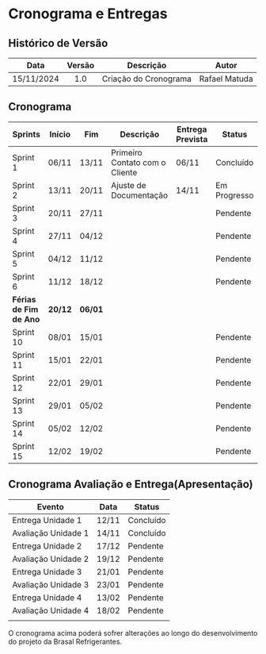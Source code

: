 # Cronograma e Entregas

##  Histórico de Versão

| **Data** | **Versão** | **Descrição** | **Autor** |
| :--------: | :--------: | :--------:  | :--------: | 
|      15/11/2024      |      1.0      |      Criação do Cronograma       |     Rafael Matuda    |


## Cronograma

| Sprints              | Início          | Fim            | Descrição                          | Entrega Prevista              | Status        |
|----------------------|-----------------|----------------|------------------------------------|-------------------------|---------------|
| Sprint 1             | 06/11           | 13/11         | Primeiro Contato com o Cliente     | 06/11                   | Concluído     |
| Sprint 2             | 13/11           | 20/11         | Ajuste de Documentação             | 14/11                   | Em Progresso  |
| Sprint 3             | 20/11           | 27/11         |                                    |                         | Pendente      |
| Sprint 4             | 27/11           | 04/12         |                                    |                         | Pendente      |
| Sprint 5             | 04/12           | 11/12         |                                    |                         | Pendente      |
| Sprint 6             | 11/12           | 18/12         |                                    |                         | Pendente      |
| **Férias de Fim de Ano** | **20/12**        | **06/01**|               
| Sprint 10            | 08/01           | 15/01         |                                    |                         | Pendente      |
| Sprint 11            | 15/01           | 22/01         |                                    |                         | Pendente      |
| Sprint 12            | 22/01           | 29/01         |                                    |                         | Pendente      |
| Sprint 13            | 29/01           | 05/02         |                                    |                         | Pendente      |
| Sprint 14            | 05/02           | 12/02         |                                    |                         | Pendente      |
| Sprint 15            | 12/02           | 19/02         |                                    |                         | Pendente      |






## Cronograma Avaliação e Entrega(Apresentação)

| Evento                | Data            | Status                                |
|-----------------------|-----------------|---------------------------------------|
|Entrega Unidade 1      | 12/11           |Concluído                              |
|Avaliação Unidade 1    | 14/11           |Concluído                              |
|Entrega Unidade 2      | 17/12           |Pendente                               |
|Avaliação Unidade 2    | 19/12           |Pendente                               |
|Entrega Unidade 3      | 21/01           |Pendente                               |
|Avaliação Unidade 3    | 23/01           |Pendente                               |
|Entrega Unidade 4      | 13/02           |Pendente                               |
|Avaliação Unidade 4    | 18/02           |Pendente                               |
|                       |                 |                                       | 

O cronograma acima poderá sofrer alterações ao longo do desenvolvimento do projeto da Brasal Refrigerantes.
